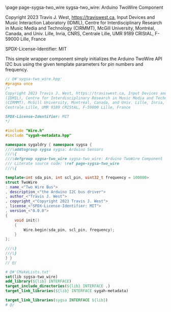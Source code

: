 \page page-sygsa-two_wire sygsa-two_wire: Arduino TwoWire Component

Copyright 2023 Travis J. West, https://traviswest.ca, Input Devices and Music
Interaction Laboratory (IDMIL), Centre for Interdisciplinary Research in Music
Media and Technology (CIRMMT), McGill University, Montréal, Canada, and Univ.
Lille, Inria, CNRS, Centrale Lille, UMR 9189 CRIStAL, F-59000 Lille, France

SPDX-License-Identifier: MIT

This simple wrapper component simply initializes the Arduino TwoWire API I2C
bus using the given template parameters for pin numbers and frequency.

```cpp
// @#'sygsa-two_wire.hpp'
#pragma once
/*
Copyright 2023 Travis J. West, https://traviswest.ca, Input Devices and Music Interaction Laboratory
(IDMIL), Centre for Interdisciplinary Research in Music Media and Technology
(CIRMMT), McGill University, Montréal, Canada, and Univ. Lille, Inria, CNRS,
Centrale Lille, UMR 9189 CRIStAL, F-59000 Lille, France

SPDX-License-Identifier: MIT
*/

#include "Wire.h"
#include "sygah-metadata.hpp"

namespace sygaldry { namespace sygsa {
///\addtogroup sygsa sygsa: Arduino Sensors
///\{
///\defgroup sygsa-two_wire sygsa-two_wire: Arduino TwoWire Component
/// Literate source code: \ref page-sygsa-two_wire
///\{

template<int sda_pin, int scl_pin, uint32_t frequency = 100000>
struct TwoWire
: name_<"Two Wire Bus">
, description_<"the Arduino I2C bus driver">
, author_<"Travis J. West">
, copyright_<"Copyright 2023 Travis J. West">
, license_<"SPDX-License-Identifier: MIT">
, version_<"0.0.0">
{
    void init()
    {
        Wire.begin(sda_pin, scl_pin, frequency);
    }
};

///\}
///\}
} }
// @/
```

```cmake
# @#'CMakeLists.txt'
set(lib sygsa-two_wire)
add_library(${lib} INTERFACE)
target_include_directories(${lib} INTERFACE .)
target_link_libraries(${lib} INTERFACE sygah-metadata)

target_link_libraries(sygsa INTERFACE ${lib})
# @/
```
